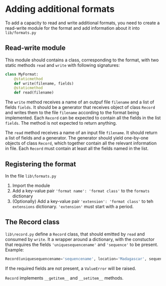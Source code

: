 # Adding additional formats
To add a capacity to read and write additional formats, you need to create a read-write module for the format and add information about it
into `lib/formats.py`

## Read-write module
This module should contains a class, corresponding to the format, with two static methods `read` and `write` with following signatures:
```python
class MyFormat:
    @staticmethod
    def write(filename, fields)
    @staticmethod
    def read(filename)
```

The `write` method receives a name of an outpuf file `filename` and a list of fields `fields`. It should be a generator that receives object of
class `Record` and writes them to the file `filename` according to the format being implemented.
Each `Record` can be expected to contain all the fields in the list `fields`.
The method is not expected to return anything.

The `read` method receives a name of an input file `filename`. It should return a list of fields and a generator. The generator should
yield one-by-one objects of class `Record`, which together contain all the relevant information in file. Each `Record` must contain at
least all the fields named in the list.

## Registering the format
In the file `lib\formats.py`
1) Import the module
2) Add a key-value pair `'format name': 'format class'` to the `formats` dictionary
3) (Optionally) Add a key-value pair `'extension': 'format class'` to teh `extensions` dictionary. `'extension'` must start with a period.

## The Record class
`lib\record.py` define a `Record` class, that should emitted by `read` and consumed by `write`. It a wrapper around a dictionary, with the constuctor that requires the fields `'uniquesequencename'` and `'sequence'` to be present. Example:
```python
Record(uniquesequencename='sequencename', location='Madagascar', sequence='ATGC')
```
If the required fields are not present, a `ValueError` will be raised.

`Record` implements `__getitem__` and `__setitem__` methods.
